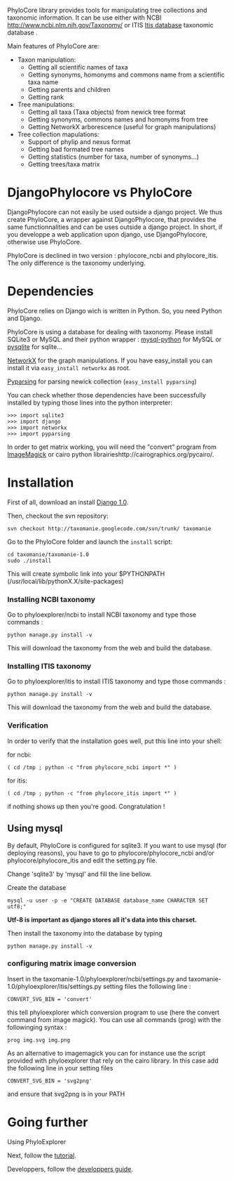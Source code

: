 PhyloCore library provides tools for manipulating tree collections and taxonomic information. It can be use either with NCBI http://www.ncbi.nlm.nih.gov/Taxonomy/ or ITIS [Itis database](http://www.itis.gov/) taxonomic database  .

Main features of PhyloCore are:
  * Taxon manipulation:
    * Getting all scientific names of taxa
    * Getting synonyms, homonyms and commons name from a scientific taxa name
    * Getting parents and children
    * Getting rank
  * Tree manipulations:
    * Getting all taxa (Taxa objects) from newick tree format
    * Getting synonyms, commons names and homonyms from tree
    * Getting NetworkX arborescence (useful for graph manipulations)
  * Tree collection mapulations:
    * Support of phylip and nexus format
    * Getting bad formated tree names
    * Getting statistics (number for taxa, number of synonyms...)
    * Getting trees/taxa matrix

# DjangoPhylocore vs PhyloCore #

DjangoPhylocore can not easily be used outside a django project. We thus create PhyloCore,  a wrapper against DjangoPhylocore, that provides the same functionnalities and can be uses outside a django project. In short, if you developpe a web application upon django, use DjangoPhylocore, otherwise use PhyloCore.

PhyloCore is declined in two version : phylocore\_ncbi and phylocore\_itis.
The only difference is the taxonomy underlying.

# Dependencies #
PhyloCore relies on Django wich is written in Python. So, you need Python and Django.

PhyloCore is using a database for dealing with taxonomy. Please install SQLite3 or MySQL
and their python wrapper : [mysql-python](http://sourceforge.net/projects/mysql-python) for MySQL or [pysqlite](http://initd.org/pub/software/pysqlite/) for sqlite...

[NetworkX](http://networkx.lanl.gov/) for the graph manipulations. If you have easy\_install you can install it via `easy_install networkx` as root.

[Pyparsing](http://pyparsing.wikispaces.com/) for parsing newick collection (`easy_install pyparsing`)

You can check whether those dependencies have been successfully installed by typing those
lines into the python interpreter:

```
>>> import sqlite3
>>> import django
>>> import networkx
>>> import pyparsing
```

In order to get matrix working, you will need the "convert" program from [ImageMagick](http://www.imagemagick.org/script/index.php) or cairo python librairieshttp://cairographics.org/pycairo/.

# Installation #
First of all, download an install [Django 1.0](http://www.djangoproject.com/download/).

Then, checkout the svn repository:
```
svn checkout http://taxomanie.googlecode.com/svn/trunk/ taxomanie
```

Go to the PhyloCore folder and launch the `install` script:
```
cd taxomanie/taxomanie-1.0
sudo ./install
```

This will create symbolic link into your $PYTHONPATH (/usr/local/lib/pythonX.X/site-packages)

### Installing NCBI taxonomy ###

Go to phyloexplorer/ncbi to install NCBI taxonomy and type those commands :

```
python manage.py install -v
```

This will download the taxonomy from the web and build the database.

### Installing ITIS taxonomy ###

Go to phyloexplorer/itis to install ITIS taxonomy and type those commands :

```
python manage.py install -v
```
This will download the taxonomy from the web and build the database.

### Verification ###

In order to verify that the installation goes well, put this line into your shell:

for ncbi:
```
( cd /tmp ; python -c "from phylocore_ncbi import *" )
```


for itis:
```
( cd /tmp ; python -c "from phylocore_itis import *" )
```

if nothing shows up then you're good. Congratulation !

## Using mysql ##

By default, PhyloCore is configured for sqlite3.
If you want to use mysql (for deploying reasons), you have to go to
phylocore/phylocore\_ncbi and/or phylocore/phylocore\_itis and edit the
setting.py file.

Change 'sqlite3' by 'mysql' and fill the line bellow.

Create the database

```
mysql -u user -p -e "CREATE DATABASE database_name CHARACTER SET utf8;"
```

**Utf-8 is important as django stores all it's data into this charset.**

Then install the taxonomy into the database by typing

```
python manage.py install -v
```

### configuring matrix image conversion ###

Insert in the taxomanie-1.0/phyloexplorer/ncbi/settings.py and taxomanie-1.0/phyloexplorer/itis/settings.py setting files the following line :

```
CONVERT_SVG_BIN = 'convert'
```

this tell phyloexplorer which conversion program to use (here the convert command from image magick). You can use all commands (prog) with the followinging syntax :

```
prog img.svg img.png
```

As an alternative to imagemagick you can for instance use the script provided with phyloexplorer that rely on the cairo library. In this case add the following line in your setting files

```
CONVERT_SVG_BIN = 'svg2png'
```
and ensure that svg2png is in your PATH

# Going further #

Using PhyloExplorer

Next, follow the [tutorial](PhyloCoreTutorial.md).

Developpers, follow the [developpers guide](PhyloCoreDeveloppers.md).
